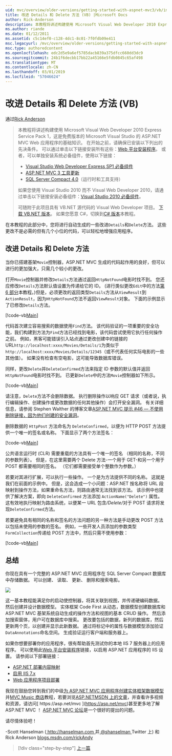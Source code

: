 ```yaml
---
uid: mvc/overview/older-versions/getting-started-with-aspnet-mvc3/vb/improving-the-details-and-delete-methods
title: 改进 Details 和 Delete 方法 (VB) |Microsoft Docs
author: Rick-Anderson
description: 本教程将讲述构建使用 Microsoft Visual Web Developer 2010 Express Service Pack 1，这是一个 ASP.NET MVC Web 应用程序的基础知识...
ms.author: riande
ms.date: 01/12/2011
ms.assetid: c5c14ef0-c128-4dc1-8c01-7f0fdb09e411
msc.legacyurl: /mvc/overview/older-versions/getting-started-with-aspnet-mvc3/vb/improving-the-details-and-delete-methods
msc.type: authoredcontent
ms.openlocfilehash: edc2d5e9a6ef5785dacb839a375dfcc660dd3dc9
ms.sourcegitcommit: 24b1f6decbb17bb22a45166e5fdb0845c65af498
ms.translationtype: MT
ms.contentlocale: zh-CN
ms.lasthandoff: 03/01/2019
ms.locfileid: "57046624"
---
```

<a name="improving-the-details-and-delete-methods-vb"></a>改进 Details 和 Delete 方法 (VB)
====================
通过[Rick Anderson]((https://twitter.com/RickAndMSFT))

> 本教程将讲述构建使用 Microsoft Visual Web Developer 2010 Express Service Pack 1，这是免费版本的 Microsoft Visual Studio 的 ASP.NET MVC Web 应用程序的基础知识。 在开始之前，请确保已安装以下列出的先决条件。 可以通过单击以下链接安装所有这些：[Web 平台安装程序](https://www.microsoft.com/web/gallery/install.aspx?appid=VWD2010SP1Pack)。 或者，可以单独安装系统必备组件，使用以下链接：
> 
> - [Visual Studio Web Developer Express SP1 必备组件](https://www.microsoft.com/web/gallery/install.aspx?appid=VWD2010SP1Pack)
> - [ASP.NET MVC 3 工具更新](https://www.microsoft.com/web/gallery/install.aspx?appsxml=&amp;appid=MVC3)
> - [SQL Server Compact 4.0](https://www.microsoft.com/web/gallery/install.aspx?appid=SQLCE;SQLCEVSTools_4_0)（运行时和工具支持）
> 
> 如果您使用 Visual Studio 2010 而不 Visual Web Developer 2010，请通过单击以下链接安装必备组件：[Visual Studio 2010 必备组件](https://www.microsoft.com/web/gallery/install.aspx?appsxml=&amp;appid=VS2010SP1Pack)。
> 
> 可随附于此项目具有 VB.NET 源代码的 Visual Web Developer 项目。 [下载 VB.NET 版本](https://code.msdn.microsoft.com/Introduction-to-MVC-3-10d1b098)。 如果您愿意 C#，切换到[C# 版本](../cs/improving-the-details-and-delete-methods.md)本教程。


在本教程的此部分中，您将进行自动生成的一些改进`Details`和`Delete`方法。 这些更改不是必需的但有几个小位的代码，可以轻松地增强应用程序。

## <a name="improving-the-details-and-delete-methods"></a>改进 Details 和 Delete 方法

当你已搭建基架`Movie`控制器，ASP.NET MVC 生成的代码起作用的良好，但可以进行的更加强大，只需几个较小的更改。

打开`Movie`控制器并修改`Details`方法通过返回`HttpNotFound`电影时找不到。 您还应修改`Details`方法默认值设置为传递给它的 ID。 (进行类似更改`Edit`中的方法[第 6 部分](examining-the-edit-methods-and-edit-view.md)本教程。)但是，必须更改的返回类型`Details`方法从`ViewResult`到`ActionResult`，因为`HttpNotFound`方法不返回`ViewResult`对象。 下面的示例显示了已修改`Details`方法。

[!code-vb[Main](improving-the-details-and-delete-methods/samples/sample1.vb)]

代码首次建立容易搜索的数据使用`Find`方法。 该代码验证的一项重要的安全功能，我们构建到方法为`Find`方法已经找到电影，该代码尝试使用它执行任何操作之前。 例如，黑客可能错误引入站点通过更改创建中的链接的 URL`http://localhost:xxxx/Movies/Details/1`为类似于`http://localhost:xxxx/Movies/Details/12345`（或不代表任何实际电影的一些其他值）。 如果没有检查有空电影，这可能导致数据库错误。

同样，更改`Delete`并`DeleteConfirmed`方法来指定 ID 参数的默认值并返回`HttpNotFound`电影时找不到。 已更新`Delete`中的方法`Movie`控制器如下所示。

[!code-vb[Main](improving-the-details-and-delete-methods/samples/sample2.vb)]

请注意，`Delete`方法不会删除数据。 执行删除操作以响应 GET 请求（或者说，执行编辑操作、创建操作或更改数据的任何其他操作）会打开安全漏洞。 有关详细信息，请参阅 Stephen Walther 的博客文章[ASP.NET MVC 提示 #46 — 不使用删除链接，因为他们创建的安全漏洞](http://stephenwalther.com/blog/archive/2009/01/21/asp.net-mvc-tip-46-ndash-donrsquot-use-delete-links-because.aspx)。

删除数据的 `HttpPost` 方法命名为 `DeleteConfirmed`，以便为 HTTP POST 方法提供一个唯一的签名或名称。 下面显示了两个方法签名：

[!code-vb[Main](improving-the-details-and-delete-methods/samples/sample3.vb)]

公共语言运行时 (CLR) 需要重载的方法具有一个唯一的签名 （相同的名称，不同的参数列表）。 但是，在这里需要两个 Delete 方法-一个用于 GET-和另一个用于 POST 都需要相同的签名。 （它们都需要接受单个整数作为参数。）

若要对其进行扩展，可以执行一些操作。 一个是为方法提供不同的名称。 这就是我们在前面的示例中。 但是，这会造成一个小问题：ASP.NET 按名称将 URL 段映射到操作方法，如果重命名方法，则路由通常无法找到该方法。 该示例中也提供了解决方案，即向 `DeleteConfirmed` 方法添加 `ActionName("Delete")` 属性。 这有效地执行映射为路由系统，以便某一 URL 包含<em>/Delete/</em>对于 POST 请求将发现`DeleteConfirmed`方法。

若要避免具有相同的名称和签名的方法问题的另一种方法是手动更改 POST 方法以包括未使用的参数的签名。 例如，一些开发人员添加的参数类型`FormCollection`传递给 POST 方法中，然后只需不使用参数：

[!code-vb[Main](improving-the-details-and-delete-methods/samples/sample4.vb)]

## <a name="wrapping-up"></a>总结

你现在具有一个完整的 ASP.NET MVC 应用程序在 SQL Server Compact 数据库中存储数据。 可以创建、 读取、 更新、 删除和搜索电影。

![](improving-the-details-and-delete-methods/_static/image1.png)

这一基本教程能满足你的启动使控制器，将其关联到视图，并传递硬编码数据。 然后创建并设计数据模型。 实体框架 Code First 从动态，数据模型创建数据库和 ASP.NET MVC 基架系统自动生成的操作方法和视图的基本 CRUD 操作。 然后添加搜索窗体，用户可在数据库中搜索。 更改要包括的数据，新列的数据库，然后更新两个页，以创建并显示此新数据。 通过将标记中的属性与数据模型添加验证`DataAnnotations`命名空间。 生成验证运行客户端和服务器上。

如果你想要部署你的应用程序，很有帮助首先测试你的本地 IIS 7 服务器上的应用程序。 可以使用此[Web 平台安装程序](https://www.microsoft.com/web/gallery/install.aspx?appsxml=&amp;appid=ASPNET;)链接，以启用 ASP.NET 应用程序的 IIS 设置。 请参阅以下部署链接：

- [ASP.NET 部署内容映射](https://msdn.microsoft.com/library/dd394698.aspx)
- [启用 IIS 7.x](https://blogs.msdn.com/b/rickandy/archive/2011/03/14/enabling-iis-7-x-on-windows-7-vista-sp1-windows-2008-windows-2008-r2.aspx)
- [Web 应用程序项目部署](https://msdn.microsoft.com/library/dd394698.aspx)

我现在鼓励您转到我们的中级[为 ASP.NET MVC 应用程序创建实体框架数据模型](../../../getting-started/getting-started-with-ef-using-mvc/creating-an-entity-framework-data-model-for-an-asp-net-mvc-application.md)并[MVC Music 商店](../../mvc-music-store/mvc-music-store-part-1.md)教程，若要浏览[ASP.NETMSDN 上的文章](https://msdn.microsoft.com/library/gg416514(VS.98).aspx)，并查看许多视频和资源，请访问[ https://asp.net/mvc ](https://asp.net/mvc)甚至更多地了解 ASP.NET MVC ！ [ASP.NET MVC 论坛](https://forums.asp.net/1146.aspx)是一个很好的提出的问题。

请尽情体验吧！

-Scott Hanselman ([ http://hanselman.com ](http://hanselman.com)并[ @shanselman ](http://twitter.com/shanselman) Twitter 上) 和 Rick Anderson [blogs.msdn.com/rickAndy](https://blogs.msdn.com/rickAndy)

> [!div class="step-by-step"]
> [上一篇](adding-validation-to-the-model.md)
